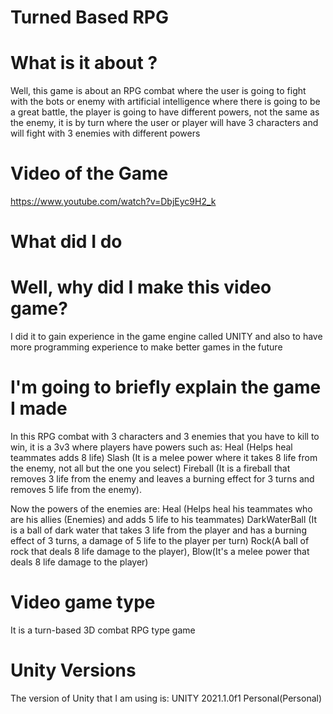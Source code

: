 # Turned Based RPG

# What is it about ?

Well, this game is about an RPG combat where the user is going to fight with the bots or enemy with artificial intelligence where there is going to be a great battle, the player is going to have different powers, not the same as the enemy, it is by turn where the user or player will have 3 characters and will fight with 3 enemies with different powers

# Video of the Game
https://www.youtube.com/watch?v=DbjEyc9H2_k

# What did I do

# Well, why did I make this video game?

I did it to gain experience in the game engine called UNITY and also to have more programming experience to make better games in the future

# I'm going to briefly explain the game I made

In this RPG combat with 3 characters and 3 enemies that you have to kill to win, it is a 3v3 where players have powers such as:
Heal (Helps heal teammates adds 8 life)
Slash (It is a melee power where it takes 8 life from the enemy, not all but the one you select)
Fireball (It is a fireball that removes 3 life from the enemy and leaves a burning effect for 3 turns and removes 5 life from the enemy).

Now the powers of the enemies are:
Heal (Helps heal his teammates who are his allies (Enemies) and adds 5 life to his teammates)
DarkWaterBall (It is a ball of dark water that takes 3 life from the player and has a burning effect of 3 turns, a damage of 5 life to the player per turn)
Rock(A ball of rock that deals 8 life damage to the player), Blow(It's a melee power that deals 8 life damage to the player)

# Video game type

It is a turn-based 3D combat RPG type game

# Unity Versions

The version of Unity that I am using is:
UNITY 2021.1.0f1 Personal(Personal)
